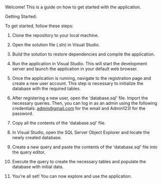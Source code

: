 Welcome! This is a guide on how to get started with the application.

Getting Started:

To get started, follow these steps:

1. Clone the repository to your local machine.

2. Open the solution file (.sln) in Visual Studio.

3. Build the solution to restore dependencies and compile the application.

4. Run the application in Visual Studio. This will start the development server and launch the application in your default web browser.

5. Once the application is running, navigate to the registration page and create a new user account. This step is necessary to initialize the database with the required tables.

6. After registering a new user, open the 'database.sql' file. Import the necessary queries. Then, you can log in as an admin using the following credentials: admin@gmail.com for the email and Admin123! for the password.

7. Copy all the contents of the 'database.sql' file.

8. In Visual Studio, open the SQL Server Object Explorer and locate the newly created database.

9. Create a new query and paste the contents of the 'database.sql' file into the query editor.

10. Execute the query to create the necessary tables and populate the database with initial data.

11. You're all set! You can now explore and use the application.
